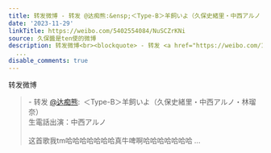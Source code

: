 ```yaml
---
title: 转发微博 - 转发 @达痴熊:&ensp;＜Type-B＞羊飼いよ（久保史緒里・中西アルノ・林瑠奈）生電話出演：中西アルノ这首歌我tm哈哈哈哈哈哈哈真牛啤啊哈哈哈哈哈哈哈
date: '2023-11-29'
linkTitle: https://weibo.com/5402554084/NuSCZrKNi
source: 久保醬是ten使的微博
description: 转发微博<br><blockquote> - 转发 <a href="https://weibo.com/1279298592" target="_blank">@达痴熊</a>: ＜Type-B＞羊飼いよ（久保史緒里・中西アルノ・林瑠奈）<br>生電話出演：中西アルノ<br><br>这首歌我tm哈哈哈哈哈哈哈真牛啤啊哈哈哈哈哈哈哈
  ...
disable_comments: true
---
```

转发微博<br><blockquote> - 转发 <a href="https://weibo.com/1279298592" target="_blank">@达痴熊</a>: ＜Type-B＞羊飼いよ（久保史緒里・中西アルノ・林瑠奈）<br>生電話出演：中西アルノ<br><br>这首歌我tm哈哈哈哈哈哈哈真牛啤啊哈哈哈哈哈哈哈 ...